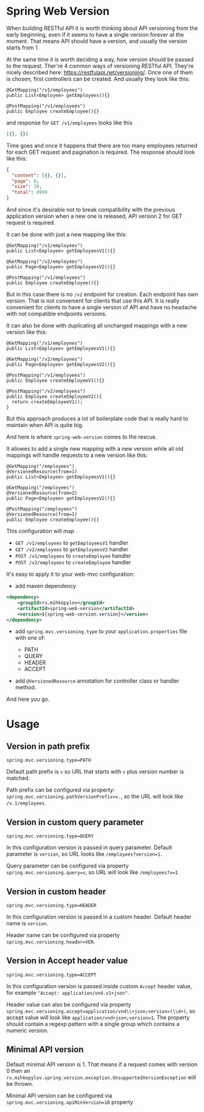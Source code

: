 # Spring Web Version 

When building RESTful API it is worth thinking about API versioning from the early beginning, even if it seems to have a single version forever at the moment.
That means API should have a version, and usually the version starts from 1.

At the same time it is worth deciding a way, how version should be passed to the request.
Ther're 4 common ways of versioning RESTful API. They're nicely described here: https://restfulapi.net/versioning/.
Once one of them is chosen, first controllers can be created. And usually they look like this:

```
@GetMapping("/v1/employees")
public List<Employee> getEmployees(){}

@PostMapping("/v1/employees")
public Employee createEmployee(){}
``` 
and response for `GET /v1/employees` looks like this
```json
[{}, {}]
```

Time goes and once it happens that there are too many employees returned for each GET request and pagination is required.
The response should look like this:

```json
{
  "content": [{}, {}],
  "page": 0,
  "size": 20,
  "total": 9999
}
```

And since it's desirable not to break compatibility with the previous application version when a new one is released, API version 2 for GET request is required.

It can be done with just a new mapping like this:
```
@GetMapping("/v1/employees")
public List<Employee> getEmployeesV1(){}

@GetMapping("/v2/employees")
public Page<Employee> getEmployeesV2(){}
                         
@PostMapping("/v1/employees")
public Employee createEmployee(){}
``` 

But in this case there is no `/v2` endpoint for creation. Each endpoint has own version. 
That is not convenient for clients that use this API. 
It is really convenient for clients to have a single version of API and have no headache with not compatible endpoints versions.

It can also be done with duplicating all unchanged mappings with a new version like this:

```
@GetMapping("/v1/employees")
public List<Employee> getEmployeesV1(){}

@GetMapping("/v2/employees")
public Page<Employee> getEmployeesV2(){}
                         
@PostMapping("/v1/employees")
public Employee createEmployeeV1(){}

@PostMapping("/v2/employees")
public Employee createEmployeeV2(){
  return createEmployeeV1();
}
``` 

But this approach produces a lot of boilerplate code that is really hard to maintain when API is quite big.

And here is where `spring-web-version` comes to the rescue.

It allowes to add a single new mapping with a new version while all old mappings will handle requests to a new version like this:

```
@GetMapping("/employees")
@VersionedResource(from=1)
public List<Employee> getEmployeesV1(){}

@GetMapping("/employees")
@VersionedResource(from=2)
public Page<Employee> getEmployeesV2(){}
                         
@PostMapping("/employees")
@VersionedResource(from=1)
public Employee createEmployee(){}
``` 

This configuration will map
* `GET /v1/employees` to `getEmployeesV1` handler
* `GET /v2/employees` to `getEmployeesV2` handler
* `POST /v1/employees` to `createEmployee` handler
* `POST /v2/employees` to `createEmployee` handler


It's easy to apply it to your web-mvc configuration:

* add maven dependency
```xml
<dependency>
    <groupId>ru.mihkopylov</groupId>
    <artifactId>spring-web-version</artifactId>
    <version>${spring-web-version.version}</version>
</dependency>
```

* add `spring.mvc.versioning.type` to your `application.properties` file with one of:
  * PATH
  * QUERY
  * HEADER
  * ACCEPT  
  
* add `@VersionedResource` annotation for controller class or handler method.

And here you go.

# Usage

## Version in path prefix 

`spring.mvc.versioning.type=PATH`

Default path prefix is `v` so URL that starts with `v` plus version number is matched. 

Path prefix can be configured via property: `spring.mvc.versioning.pathVersionPrefix=v.`, so the URL will look like `/v.1/employees`.


## Version in custom query parameter 

`spring.mvc.versioning.type=QUERY`

In this configuration version is passed in query parameter. Default parameter is `version`, so URL looks like `/employees?version=1`.

Query parameter can be configured via property `spring.mvc.versioning.query=v`, so URL will look like `/employees?v=1`

## Version in custom header

`spring.mvc.versioning.type=HEADER`
 
In this configuration version is passed in a custom header. Default header name is `version`. 
 
Header name can be configured via property `spring.mvc.versioning.header=VER`.

## Version in Accept header value 

`spring.mvc.versioning.type=ACCEPT`

In this configuration version is passed inside custom `Accept` header value, for example `"Accept: application/vnd.v1+json"`.

Header value can also be configured via property `spring.mvc.versioning.accept=application/vnd\\+json;version=(\\d+)`, so accept value will look like `application/vnd+json;version=1`.
The property should contain a regexp pattern with a single group which contains a numeric version.

## Minimal API version

Default minimal API version is 1. That means if a request comes with version 0 then an `ru.mihkopylov.spring.version.exception.UnsupportedVersionException` will be thrown.

Minimal API version can be configured via `spring.mvc.versioning.apiMinVersion=10` property